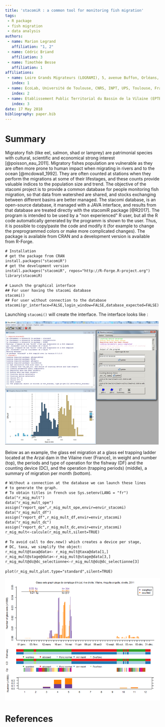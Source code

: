 ```yaml
---
title: 'stacomiR : a common tool for monitoring fish migration'
tags:
 - R package
 - fish migration
 - data analysis
authors:
 - name: Marion Legrand
   affiliation: "1, 2"
 - name: Cédric Briand
   affiliation: 3
 - name: Timothée Besse
   affiliation: 1
affiliations:
 - name: Loire Grands Migrateurs (LOGRAMI), 5, avenue Buffon, Orléans, France
   index: 1
 - name: EcoLab, Université de Toulouse, CNRS, INPT, UPS, Toulouse, France
   index: 2
 - name: Etablissement Public Territorial du Bassin de la Vilaine (EPTB Vilaine), Boulevard de Bretagne, La Roche-Bernard, France
   index: 3
date: 17 May 2018
bibliography: paper.bib
---
```


# Summary

Migratory fish (like eel, salmon, shad or lamprey) are patrimonial species with cultural, scientific and economical strong interest [@poisson_eau_2011].
Migratory fishes population are vulnerable as they are often more prone to human impact when migrating in rivers and to the ocean [@mcdowall_1992].
They are often counted at stations when they perform the migrations at some of their lifestages, and these counts provide valuable indices to
the population size and trend. 
The objective of the stacomi project is to provide a common database for people monitoring fish migration, so that data from watershed are shared, and stocks exchanging between different basins are better managed. The stacomi database, is an open-source database, it managed with a JAVA interface, and results from
that database are treated directly with the stacomiR package [@R2017]. The program is intended to be used by a "non experienced" R user, but all the R code automatically generated by the programm is shown to the user. Thus, it is possible to copy/paste the code and modify it (for example to change the preprogrammed colors or make more complicated changes). 
The package is available from CRAN and a development version is available
from R-Forge.

```{R}
# Installation
# get the package from CRAN
install.packages("stacomiR") 
# get the development version
install.packages("stacomiR", repos="http://R-Forge.R-project.org") 
library(stacomiR)

# Launch the graphical interface
## For user having the stacomi database
stacomi()
## For user without connection to the database
stacomi(gr_interface=FALSE,login_window=FALSE,database_expected=FALSE) 
```

Launching `stacomi()` will create the interface. The interface looks
like :

![](figures/interface_graph_taille_sat.png)

Below as an example, the glass eel migration at a glass eel trapping ladder located
at the Arzal dam in the Vilaine river (France), in weight and number (top),
the periods and type of operation for the fishway (DF) and the counting device (DC), and the operation (trapping periods) (middle), a summary of migration per month (bottom).

```{R}
# Without a connection at the database we can launch these lines 
# to generate the graph.
# To obtain titles in french use Sys.setenv(LANG = "fr")
data("r_mig_mult")
data("r_mig_mult_ope")
assign("report_ope",r_mig_mult_ope,envir=envir_stacomi)
data("r_mig_mult_df")
assign("report_df",r_mig_mult_df,envir=envir_stacomi)
data("r_mig_mult_dc")
assign("report_dc",r_mig_mult_dc,envir=envir_stacomi)
r_mig_mult<-calcule(r_mig_mult,silent=TRUE) 

# To avoid call to dev.new() which creates a device per stage, 
# DC, taxa, we simplify the object:
r_mig_mult@taxa@data<- r_mig_mult@taxa@data[1,]
r_mig_mult@stage@data<-r_mig_mult@stage@data[3,]
r_mig_mult@dc@dc_selectionne<-r_mig_mult@dc@dc_selectionne[3]

plot(r_mig_mult,plot.type="standard",silent=TRUE)

```
![](figures/rmmstd.png)

# References
